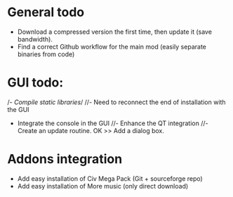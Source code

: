 # General todo
- Download a compressed version the first time, then update it (save bandwidth).
- Find a correct Github workflow for the main mod (easily separate binaries from code)

# GUI todo:
/*- Compile static libraries*/
//- Need to reconnect the end of installation with the GUI
- Integrate the console in the GUI
//- Enhance the QT integration
//- Create an update routine. OK >> Add a dialog box.

# Addons integration
- Add easy installation of Civ Mega Pack (Git + sourceforge repo)
- Add easy installation of More music (only direct download)
